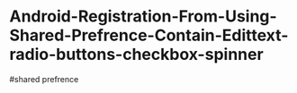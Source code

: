 # Android-Registration-From-Using-Shared-Prefrence-Contain-Edittext-radio-buttons-checkbox-spinner
#shared prefrence
